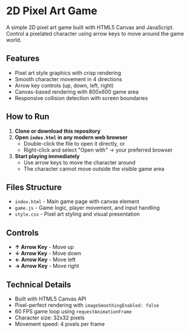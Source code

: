 # 2D Pixel Art Game

A simple 2D pixel art game built with HTML5 Canvas and JavaScript. Control a pixelated character using arrow keys to move around the game world.

## Features

- Pixel art style graphics with crisp rendering
- Smooth character movement in 4 directions
- Arrow key controls (up, down, left, right)
- Canvas-based rendering with 800x600 game area
- Responsive collision detection with screen boundaries

## How to Run

1. **Clone or download this repository**
2. **Open `index.html` in any modern web browser**
   - Double-click the file to open it directly, or
   - Right-click and select "Open with" → your preferred browser
3. **Start playing immediately**
   - Use arrow keys to move the character around
   - The character cannot move outside the visible game area

## Files Structure

- `index.html` - Main game page with canvas element
- `game.js` - Game logic, player movement, and input handling
- `style.css` - Pixel art styling and visual presentation

## Controls

- **↑ Arrow Key** - Move up
- **↓ Arrow Key** - Move down  
- **← Arrow Key** - Move left
- **→ Arrow Key** - Move right

## Technical Details

- Built with HTML5 Canvas API
- Pixel-perfect rendering with `imageSmoothingEnabled: false`
- 60 FPS game loop using `requestAnimationFrame`
- Character size: 32x32 pixels
- Movement speed: 4 pixels per frame